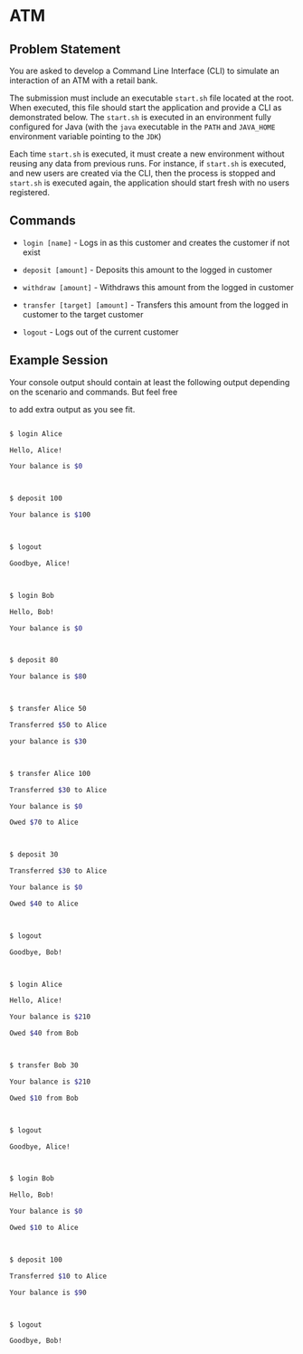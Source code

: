 # ATM## Problem StatementYou are asked to develop a Command Line Interface (CLI) to simulate an interaction of an ATM with a retail bank.The submission must include an executable `start.sh` file located at the root. When executed, this file should start the application and provide a CLI as demonstrated below. The `start.sh` is executed in an environment fully configured for Java (with the `java` executable in the `PATH` and `JAVA_HOME` environment variable pointing to the `JDK`)Each time `start.sh` is executed, it must create a new environment without reusing any data from previous runs. For instance, if `start.sh` is executed, and new users are created via the CLI, then the process is stopped and `start.sh` is executed again, the application should start fresh with no users registered.## Commands* `login [name]` - Logs in as this customer and creates the customer if not exist* `deposit [amount]` - Deposits this amount to the logged in customer* `withdraw [amount]` - Withdraws this amount from the logged in customer* `transfer [target] [amount]` - Transfers this amount from the logged in customer to the target customer* `logout` - Logs out of the current customer## Example SessionYour console output should contain at least the following output depending on the scenario and commands. But feel free to add extra output as you see fit.```bash$ login AliceHello, Alice!Your balance is $0$ deposit 100Your balance is $100$ logoutGoodbye, Alice!$ login BobHello, Bob!Your balance is $0$ deposit 80Your balance is $80$ transfer Alice 50Transferred $50 to Aliceyour balance is $30$ transfer Alice 100Transferred $30 to AliceYour balance is $0Owed $70 to Alice$ deposit 30Transferred $30 to AliceYour balance is $0Owed $40 to Alice$ logoutGoodbye, Bob!$ login AliceHello, Alice!Your balance is $210Owed $40 from Bob$ transfer Bob 30Your balance is $210Owed $10 from Bob$ logoutGoodbye, Alice!$ login BobHello, Bob!Your balance is $0Owed $10 to Alice$ deposit 100Transferred $10 to AliceYour balance is $90$ logoutGoodbye, Bob!```
